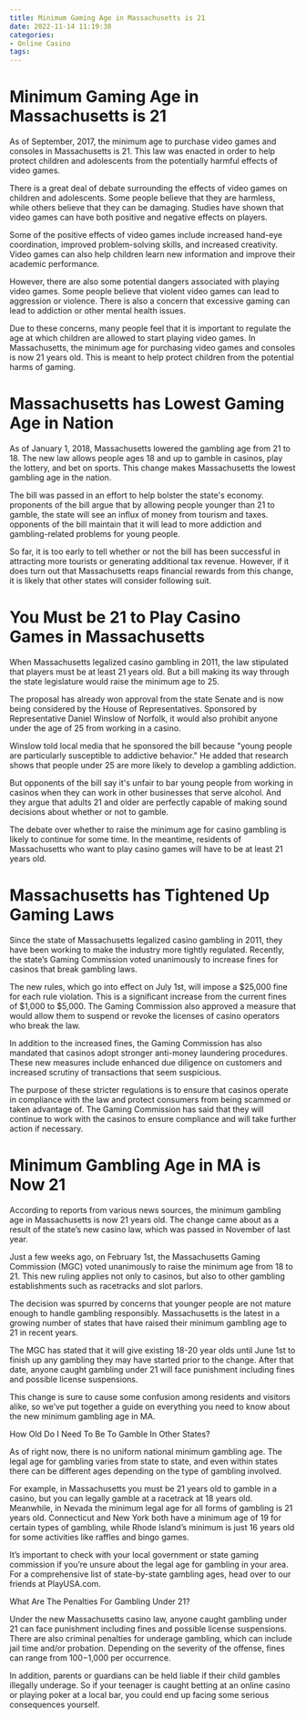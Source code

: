```yaml
---
title: Minimum Gaming Age in Massachusetts is 21
date: 2022-11-14 11:19:38
categories:
- Online Casino
tags:
---
```



#  Minimum Gaming Age in Massachusetts is 21

As of September, 2017, the minimum age to purchase video games and consoles in Massachusetts is 21. This law was enacted in order to help protect children and adolescents from the potentially harmful effects of video games.

There is a great deal of debate surrounding the effects of video games on children and adolescents. Some people believe that they are harmless, while others believe that they can be damaging. Studies have shown that video games can have both positive and negative effects on players.

Some of the positive effects of video games include increased hand-eye coordination, improved problem-solving skills, and increased creativity. Video games can also help children learn new information and improve their academic performance.

However, there are also some potential dangers associated with playing video games. Some people believe that violent video games can lead to aggression or violence. There is also a concern that excessive gaming can lead to addiction or other mental health issues.

Due to these concerns, many people feel that it is important to regulate the age at which children are allowed to start playing video games. In Massachusetts, the minimum age for purchasing video games and consoles is now 21 years old. This is meant to help protect children from the potential harms of gaming.

#  Massachusetts has Lowest Gaming Age in Nation

As of January 1, 2018, Massachusetts lowered the gambling age from 21 to 18. The new law allows people ages 18 and up to gamble in casinos, play the lottery, and bet on sports. This change makes Massachusetts the lowest gambling age in the nation.

The bill was passed in an effort to help bolster the state's economy. proponents of the bill argue that by allowing people younger than 21 to gamble, the state will see an influx of money from tourism and taxes. opponents of the bill maintain that it will lead to more addiction and gambling-related problems for young people.

So far, it is too early to tell whether or not the bill has been successful in attracting more tourists or generating additional tax revenue. However, if it does turn out that Massachusetts reaps financial rewards from this change, it is likely that other states will consider following suit.

#  You Must be 21 to Play Casino Games in Massachusetts

When Massachusetts legalized casino gambling in 2011, the law stipulated that players must be at least 21 years old. But a bill making its way through the state legislature would raise the minimum age to 25.

The proposal has already won approval from the state Senate and is now being considered by the House of Representatives. Sponsored by Representative Daniel Winslow of Norfolk, it would also prohibit anyone under the age of 25 from working in a casino.

Winslow told local media that he sponsored the bill because "young people are particularly susceptible to addictive behavior." He added that research shows that people under 25 are more likely to develop a gambling addiction.

But opponents of the bill say it's unfair to bar young people from working in casinos when they can work in other businesses that serve alcohol. And they argue that adults 21 and older are perfectly capable of making sound decisions about whether or not to gamble.

The debate over whether to raise the minimum age for casino gambling is likely to continue for some time. In the meantime, residents of Massachusetts who want to play casino games will have to be at least 21 years old.

#  Massachusetts has Tightened Up Gaming Laws

Since the state of Massachusetts legalized casino gambling in 2011, they have been working to make the industry more tightly regulated. Recently, the state’s Gaming Commission voted unanimously to increase fines for casinos that break gambling laws.

The new rules, which go into effect on July 1st, will impose a $25,000 fine for each rule violation. This is a significant increase from the current fines of $1,000 to $5,000. The Gaming Commission also approved a measure that would allow them to suspend or revoke the licenses of casino operators who break the law.

In addition to the increased fines, the Gaming Commission has also mandated that casinos adopt stronger anti-money laundering procedures. These new measures include enhanced due diligence on customers and increased scrutiny of transactions that seem suspicious.

The purpose of these stricter regulations is to ensure that casinos operate in compliance with the law and protect consumers from being scammed or taken advantage of. The Gaming Commission has said that they will continue to work with the casinos to ensure compliance and will take further action if necessary.

#  Minimum Gambling Age in MA is Now 21

According to reports from various news sources, the minimum gambling age in Massachusetts is now 21 years old. The change came about as a result of the state’s new casino law, which was passed in November of last year.

Just a few weeks ago, on February 1st, the Massachusetts Gaming Commission (MGC) voted unanimously to raise the minimum age from 18 to 21. This new ruling applies not only to casinos, but also to other gambling establishments such as racetracks and slot parlors.

The decision was spurred by concerns that younger people are not mature enough to handle gambling responsibly. Massachusetts is the latest in a growing number of states that have raised their minimum gambling age to 21 in recent years.

The MGC has stated that it will give existing 18-20 year olds until June 1st to finish up any gambling they may have started prior to the change. After that date, anyone caught gambling under 21 will face punishment including fines and possible license suspensions.

This change is sure to cause some confusion among residents and visitors alike, so we’ve put together a guide on everything you need to know about the new minimum gambling age in MA.

How Old Do I Need To Be To Gamble In Other States?

As of right now, there is no uniform national minimum gambling age. The legal age for gambling varies from state to state, and even within states there can be different ages depending on the type of gambling involved.

For example, in Massachusetts you must be 21 years old to gamble in a casino, but you can legally gamble at a racetrack at 18 years old. Meanwhile, in Nevada the minimum legal age for all forms of gambling is 21 years old. Connecticut and New York both have a minimum age of 19 for certain types of gambling, while Rhode Island’s minimum is just 16 years old for some activities like raffles and bingo games.

It’s important to check with your local government or state gaming commission if you’re unsure about the legal age for gambling in your area. For a comprehensive list of state-by-state gambling ages, head over to our friends at PlayUSA.com.

What Are The Penalties For Gambling Under 21?

Under the new Massachusetts casino law, anyone caught gambling under 21 can face punishment including fines and possible license suspensions. There are also criminal penalties for underage gambling, which can include jail time and/or probation. Depending on the severity of the offense, fines can range from $100-$1,000 per occurrence.

In addition, parents or guardians can be held liable if their child gambles illegally underage. So if your teenager is caught betting at an online casino or playing poker at a local bar, you could end up facing some serious consequences yourself.